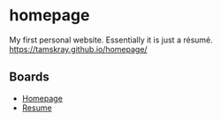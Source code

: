 # homepage

My first personal website. Essentially it is just a résumé.
https://tamskray.github.io/homepage/

## Boards

- [Homepage](https://github.com/users/Tamskray/projects/1/views/1)
- [Resume](https://github.com/users/Tamskray/projects/2)
